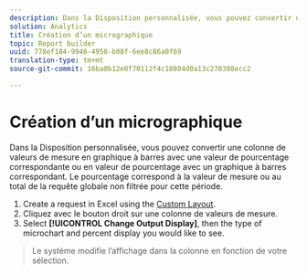 ```yaml
---
description: Dans la Disposition personnalisée, vous pouvez convertir une colonne de valeurs de mesure en graphique à barres avec une valeur de pourcentage correspondante ou en valeur de pourcentage avec un graphique à barres correspondant. Le pourcentage correspond à la valeur de mesure ou au total de la requête globale non filtrée pour cette période.
solution: Analytics
title: Création d’un micrographique
topic: Report builder
uuid: 778ef184-9946-4958-b08f-6ee8c86a0f69
translation-type: tm+mt
source-git-commit: 16ba0b12e0f70112f4c10804d0a13c278388ecc2

---
```



# Création d’un micrographique

Dans la Disposition personnalisée, vous pouvez convertir une colonne de valeurs de mesure en graphique à barres avec une valeur de pourcentage correspondante ou en valeur de pourcentage avec un graphique à barres correspondant. Le pourcentage correspond à la valeur de mesure ou au total de la requête globale non filtrée pour cette période.

1. Create a request in Excel using the [Custom Layout](/help/analyze/report-builder/layout/configure-the-custom-layout.md).
1. Cliquez avec le bouton droit sur une colonne de valeurs de mesure.
1. Select **[!UICONTROL Change Output Display]**, then the type of microchart and percent display you would like to see.
>Le système modifie l’affichage dans la colonne en fonction de votre sélection.

